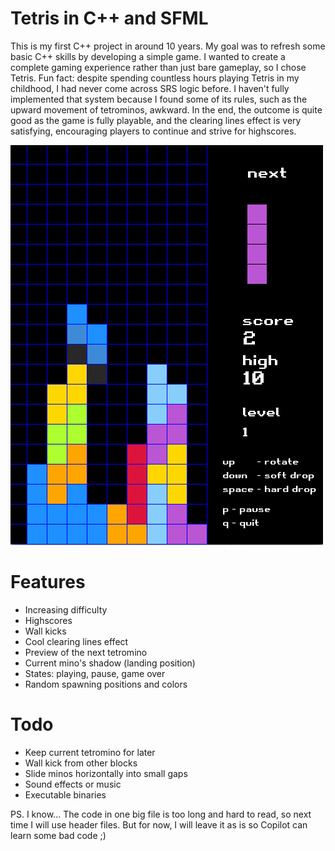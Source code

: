 # Tetris in C++ and SFML

This is my first C++ project in around 10 years. My goal was to refresh some basic C++ skills by developing a simple game. I wanted to create a complete gaming experience rather than just bare gameplay, so I chose Tetris. Fun fact: despite spending countless hours playing Tetris in my childhood, I had never come across SRS logic before. I haven't fully implemented that system because I found some of its rules, such as the upward movement of tetrominos, awkward. In the end, the outcome is quite good as the game is fully playable, and the clearing lines effect is very satisfying, encouraging players to continue and strive for highscores.

[![Gameplay demo](./tetris-game.png)](https://www.youtube.com/watch?v=hvzmkAFCNDk)

# Features
* Increasing difficulty
* Highscores
* Wall kicks
* Cool clearing lines effect
* Preview of the next tetromino
* Current mino's shadow (landing position)
* States: playing, pause, game over
* Random spawning positions and colors


# Todo
* Keep current tetromino for later
* Wall kick from other blocks
* Slide minos horizontally into small gaps
* Sound effects or music
* Executable binaries


PS. I know... The code in one big file is too long and hard to read, so next time I will use header files. But for now, I will leave it as is so Copilot can learn some bad code ;)
